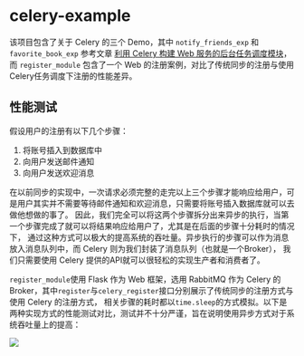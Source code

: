 # celery-example

该项目包含了关于 Celery 的三个 Demo，其中 `notify_friends_exp` 和 `favorite_book_exp` 参考文章 [利用 Celery 构建 Web 服务的后台任务调度模块](https://www.ibm.com/developerworks/cn/opensource/os-cn-celery-web-service/index.html)，
而 `register_module` 包含了一个 Web 的注册案例，对比了传统同步的注册与使用Celery任务调度下注册的性能差异。

## 性能测试

假设用户的注册有以下几个步骤：
1. 将账号插入到数据库中
2. 向用户发送邮件通知
3. 向用户发送欢迎消息

在以前同步的实现中，一次请求必须完整的走完以上三个步骤才能响应给用户，可是用户其实并不需要等待邮件通知和欢迎消息，只需要将账号插入数据库就可以去做他想做的事了。
因此，我们完全可以将这两个步骤拆分出来异步的执行，当第一个步骤完成了就可以将结果响应给用户了，尤其是在后面的步骤十分耗时的情况下，
通过这种方式可以极大的提高系统的吞吐量。异步执行的步骤可以作为消息放入消息队列中，而 Celery 则为我们封装了消息队列（也就是一个Broker），
我们只需要使用 Celery 提供的API就可以很轻松的实现生产者和消费者了。

`register_module`使用 Flask 作为 Web 框架，选用 RabbitMQ 作为 Celery 的 Broker，其中`register`与`celery_register`接口分别展示了传统同步的注册方式与使用 Celery 的注册方式，
相关步骤的耗时都以`time.sleep`的方式模拟。以下是两种实现方式的性能测试对比，测试并不十分严谨，旨在说明使用异步方式对于系统吞吐量上的提高：

![](http://blog.default.nanwulife.com/%E6%9C%AA%E5%91%BD%E5%90%8D.png)



